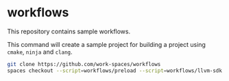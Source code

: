 # workflows

This repository contains sample workflows.

This command will create a sample project for building a project using
`cmake`, `ninja` and `clang`.

```sh
git clone https://github.com/work-spaces/workflows
spaces checkout --script=workflows/preload --script=workflows/llvm-sdk --name=llvm-build-test
```
